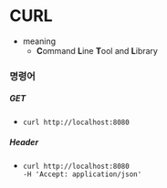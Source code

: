 # CURL
* meaning
  * **C**ommand **L**ine **T**ool and **L**ibrary

### 명령어
##### GET
* ```curl
  curl http://localhost:8080

##### Header
* ```curl
  curl http://localhost:8080
  -H 'Accept: application/json'
